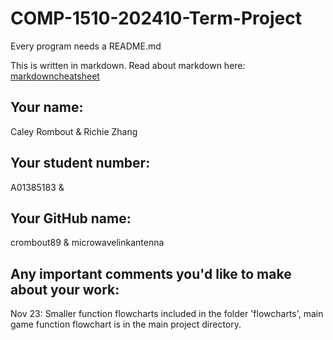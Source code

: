 # COMP-1510-202410-Term-Project

Every program needs a README.md

This is written in markdown. Read about markdown here: [markdowncheatsheet](https://www.markdownguide.org/cheat-sheet/)

## Your name:
Caley Rombout & Richie Zhang

## Your student number:
A01385183 & 

## Your GitHub name:
crombout89 & microwavelinkantenna

## Any important comments you'd like to make about your work:
Nov 23: Smaller function flowcharts included in the folder 'flowcharts', main game function flowchart is in the main
project directory.